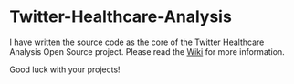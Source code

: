 # Twitter-Healthcare-Analysis

I have written the source code as the core of the Twitter Healthcare Analysis Open Source project. Please read the [Wiki](https://github.com/wywfalcon/Twitter-Healthcare-Analysis/wiki) for more information.

Good luck with your projects!
